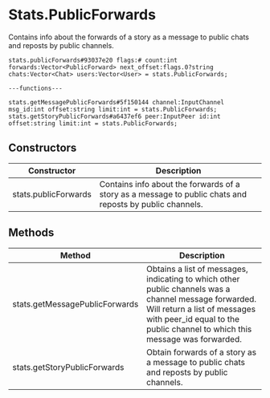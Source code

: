 # Stats.PublicForwards
Contains info about the forwards of a story as a message to public chats and reposts by public channels.

```
stats.publicForwards#93037e20 flags:# count:int forwards:Vector<PublicForward> next_offset:flags.0?string chats:Vector<Chat> users:Vector<User> = stats.PublicForwards;

---functions---

stats.getMessagePublicForwards#5f150144 channel:InputChannel msg_id:int offset:string limit:int = stats.PublicForwards;
stats.getStoryPublicForwards#a6437ef6 peer:InputPeer id:int offset:string limit:int = stats.PublicForwards;
```

## Constructors
| Constructor | Description |
| ---- | ----------- |
| stats.publicForwards | Contains info about the forwards of a story as a message to public chats and reposts by public channels. |


## Methods
| Method | Description |
| ---- | ----------- |
| stats.getMessagePublicForwards | Obtains a list of messages, indicating to which other public channels was a channel message forwarded.  Will return a list of messages with peer_id equal to the public channel to which this message was forwarded. |
| stats.getStoryPublicForwards | Obtain forwards of a story as a message to public chats and reposts by public channels. |


